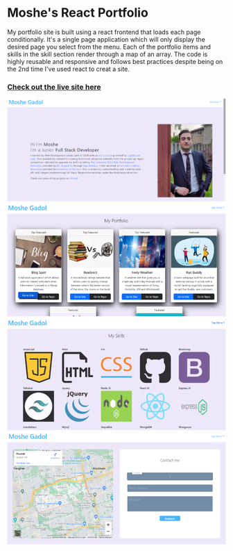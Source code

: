 # Moshe's React Portfolio

My portfolio site is built using a react frontend that loads each page conditionally. It's a single page application which will only display the desired page you select from the menu. Each of the portfolio items and skills in the skill section render through a map of an array. The code is highly reusable and responsive and follows best practices despite being on the 2nd time I've used react to creat a site.

### [Check out the live site here](https://moshe-jpg.github.io/react-portfolio/)

<img src="src\assets\sr1.png" alt="screenshot of project">
<img src="src\assets\sr2.png" alt="screenshot of project">
<img src="src\assets\sr3.png" alt="screenshot of project">
<img src="src\assets\sr4.png" alt="screenshot of project">